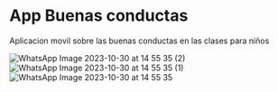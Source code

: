 # App Buenas conductas
 
Aplicacion movil sobre las buenas conductas en las clases para niños

![WhatsApp Image 2023-10-30 at 14 55 35 (2)](https://github.com/DylanQuiroga/App-buenas-conductas/assets/88744341/d812430c-e061-4066-a754-ea0e39b529e1)
![WhatsApp Image 2023-10-30 at 14 55 35 (1)](https://github.com/DylanQuiroga/App-buenas-conductas/assets/88744341/a7dddaf8-7861-4fbd-8c2f-d3a10cd8bb15)
![WhatsApp Image 2023-10-30 at 14 55 35](https://github.com/DylanQuiroga/App-buenas-conductas/assets/88744341/a658febd-333f-4608-b3c3-f48d62c63e64)
